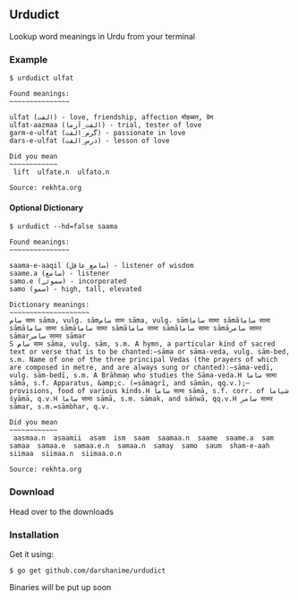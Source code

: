 ## Urdudict

Lookup word meanings in Urdu from your terminal


### Example

```
$ urdudict ulfat

Found meanings:
~~~~~~~~~~~~~~~

ulfat (الفت) - love, friendship, affection मोहब्बत, प्रेम
ulfat-aazmaa (الفت_آزما) - trial, tester of love
garm-e-ulfat (گرم_الفت) - passionate in love
dars-e-ulfat (درس_الفت) - lesson of love

Did you mean
~~~~~~~~~~~~
 lift  ulfate.n  ulfato.n

Source: rekhta.org

```

#### Optional Dictionary
```
$ urdudict --hd=false saama

Found meanings:
~~~~~~~~~~~~~~~

saama-e-aaqil (سامع_عاقل) - listener of wisdom
saame.a (سامع) - listener
samo.e (سموئے) - incorporated
samo (سمو) - high, tall, elevated

Dictionary meanings:
~~~~~~~~~~~~~~~~~~~~
سام साम sāma, vulg. sāmسام साम sāma, vulg. sāmساما सामा sāmāساما सामा sāmāساما सामा sāmāساما सामा sāmāساما सामा sāmāساما सामा sāmāسامر सामर sāmarسامر सामर sāmar
S سام साम sāma, vulg. sām, s.m. A hymn, a particular kind of sacred text or verse that is to be chanted:—sāma or sāma-veda, vulg. sām-bed, s.m. Name of one of the three principal Vedas (the prayers of which are composed in metre, and are always sung or chanted):—sāma-vedī, vulg. sām-bedī, s.m. A Brāhmaṇ who studies the Sāma-veda.H ساما सामा sāmā, s.f. Apparatus, &amp;c. (=sāmagrī, and sāmān, qq.v.);—provisions, food of various kinds.H ساما सामा sāmā, s.f. corr. of شياما śyāmā, q.v.H ساما सामा sāmā, s.m. sāmak, and sāṅwā, qq.v.H سامر सामर sāmar, s.m.=sāmbhar, q.v.

Did you mean
~~~~~~~~~~~~
 aasmaa.n  asaamii  asam  ism  saam  saamaa.n  saame  saame.a  sam  samaa  samaa.e  samaa.e.n  samaa.n  samay  samo  saum  sham-e-aah  siimaa  siimaa.n  siimaa.o.n

Source: rekhta.org

```

### Download

Head over to the downloads

### Installation

Get it using:
```
$ go get github.com/darshanime/urdudict
```

Binaries will be put up soon
